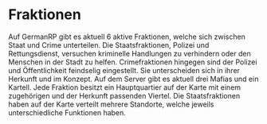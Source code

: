 # Fraktionen
Auf GermanRP gibt es aktuell 6 aktive Fraktionen, welche sich zwischen Staat und Crime unterteilen. Die Staatsfraktionen, Polizei und Rettungsdienst, versuchen kriminelle Handlungen zu verhindern oder den Menschen in der Stadt zu helfen.
Crimefraktionen hingegen sind der Polizei und Öffentlichkeit feindselig eingestellt. Sie unterscheiden sich in ihrer Herkunft und im Konzept. 
Auf dem Server gibt es aktuell drei Mafias und ein Kartell.
Jede Fraktion besitzt ein Hauptquartier auf der Karte mit einem zugehörigen und der Herkunft passenden Viertel. Die Staatsfraktionen haben auf der Karte verteilt mehrere Standorte, welche jeweils unterschiedliche Funktionen haben.

